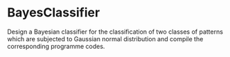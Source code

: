 # BayesClassifier
Design a Bayesian classifier for the classification of two classes of patterns which are subjected to Gaussian normal distribution and compile the corresponding programme codes.
